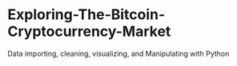 # Exploring-The-Bitcoin-Cryptocurrency-Market
Data importing, cleaning, visualizing, and Manipulating with Python
